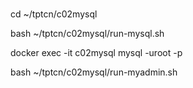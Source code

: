 #
cd ~/tptcn/c02mysql

bash ~/tptcn/c02mysql/run-mysql.sh

docker exec -it c02mysql mysql -uroot -p

bash ~/tptcn/c02mysql/run-myadmin.sh
